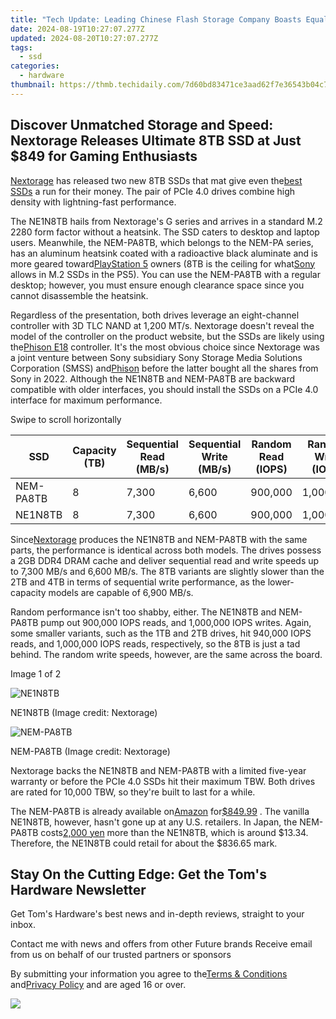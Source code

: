 ```yaml
---
title: "Tech Update: Leading Chinese Flash Storage Company Boasts Equal Durability Between QLC and TLC NAND Variants"
date: 2024-08-19T10:27:07.277Z
updated: 2024-08-20T10:27:07.277Z
tags:
  - ssd
categories:
  - hardware
thumbnail: https://thmb.techidaily.com/7d60bd83471ce3aad62f7e36543b04c731bcd80b3b2e4d4cbbcd899202078565.jpg
---
```


## Discover Unmatched Storage and Speed: Nextorage Releases Ultimate 8TB SSD at Just $849 for Gaming Enthusiasts

[Nextorage](https://tools.techidaily.com) has released two new 8TB SSDs that mat give even the[best SSDs](https://tools.techidaily.com) a run for their money. The pair of PCIe 4.0 drives combine high density with lightning-fast performance.

 The NE1N8TB hails from Nextorage's G series and arrives in a standard M.2 2280 form factor without a heatsink. The SSD caters to desktop and laptop users. Meanwhile, the NEM-PA8TB, which belongs to the NEM-PA series, has an aluminum heatsink coated with a radioactive black aluminate and is more geared toward[PlayStation 5](https://tools.techidaily.com) owners (8TB is the ceiling for what[Sony](https://tools.techidaily.com) allows in M.2 SSDs in the PS5). You can use the NEM-PA8TB with a regular desktop; however, you must ensure enough clearance space since you cannot disassemble the heatsink.

 Regardless of the presentation, both drives leverage an eight-channel controller with 3D TLC NAND at 1,200 MT/s. Nextorage doesn't reveal the model of the controller on the product website, but the SSDs are likely using the[Phison E18](https://tools.techidaily.com) controller. It's the most obvious choice since Nextorage was a joint venture between Sony subsidiary Sony Storage Media Solutions Corporation (SMSS) and[Phison](https://tools.techidaily.com) before the latter bought all the shares from Sony in 2022\. Although the NE1N8TB and NEM-PA8TB are backward compatible with older interfaces, you should install the SSDs on a PCIe 4.0 interface for maximum performance.

 Swipe to scroll horizontally

| SSD       | Capacity (TB) | Sequential Read (MB/s) | Sequential Write (MB/s) | Random Read (IOPS) | Random Write (IOPS) | DRAM Cache (GB) | Endurance (TBW) |
| --------- | ------------- | ---------------------- | ----------------------- | ------------------ | ------------------- | --------------- | --------------- |
| NEM-PA8TB | 8             | 7,300                  | 6,600                   | 900,000            | 1,000,000           | 2               | 10,000          |
| NE1N8TB   | 8             | 7,300                  | 6,600                   | 900,000            | 1,000,000           | 2               | 10,000          |

 Since[Nextorage](https://tools.techidaily.com) produces the NE1N8TB and NEM-PA8TB with the same parts, the performance is identical across both models. The drives possess a 2GB DDR4 DRAM cache and deliver sequential read and write speeds up to 7,300 MB/s and 6,600 MB/s. The 8TB variants are slightly slower than the 2TB and 4TB in terms of sequential write performance, as the lower-capacity models are capable of 6,900 MB/s.

 Random performance isn't too shabby, either. The NE1N8TB and NEM-PA8TB pump out 900,000 IOPS reads, and 1,000,000 IOPS writes. Again, some smaller variants, such as the 1TB and 2TB drives, hit 940,000 IOPS reads, and 1,000,000 IOPS reads, respectively, so the 8TB is just a tad behind. The random write speeds, however, are the same across the board.

 Image 1 of 2

![NE1N8TB](https://vanilla.futurecdn.net/cyclingnews/media/img/missing-image.svg)

NE1N8TB  (Image credit: Nextorage)

![NEM-PA8TB](https://vanilla.futurecdn.net/cyclingnews/media/img/missing-image.svg)

NEM-PA8TB  (Image credit: Nextorage)

 Nextorage backs the NE1N8TB and NEM-PA8TB with a limited five-year warranty or before the PCIe 4.0 SSDs hit their maximum TBW. Both drives are rated for 10,000 TBW, so they're built to last for a while.

 The NEM-PA8TB is already available on[Amazon](https://tools.techidaily.com) for[$849.99](https://target.georiot.com/Proxy.ashx?tsid=45723&GR%5FURL=https%3A%2F%2Famazon.com%2Fdp%2FB0CTGTNSDX%3Ftag%3Dhawk-future-20%26ascsubtag%3Dtomshardware-us-1185771451787124906-20) . The vanilla NE1N8TB, however, hasn't gone up at any U.S. retailers. In Japan, the NEM-PA8TB costs[2,000 yen](https://go.redirectingat.com/?id=92X1584492&xcust=tomshardware%5Fus%5F1271651936150678199&xs=1&url=https%3A%2F%2Fwww.amazon.co.jp%2Fdp%2FB0CTGV11V4%3Fth%3D1&sref=https%3A%2F%2Fwww.tomshardware.com%2Fpc-components%2Fssds%2Fnextorage-launches-8tb-ssd-for-pc-gamers-and-ps5-owners-dollar849-for-8tb-of-storage-at-7300-mbs) more than the NE1N8TB, which is around $13.34\. Therefore, the NE1N8TB could retail for about the $836.65 mark.

## Stay On the Cutting Edge: Get the Tom's Hardware Newsletter

 Get Tom's Hardware's best news and in-depth reviews, straight to your inbox.

 Contact me with news and offers from other Future brands  Receive email from us on behalf of our trusted partners or sponsors

 By submitting your information you agree to the[Terms & Conditions](https://futureplc.com/terms-conditions/) and[Privacy Policy](https://futureplc.com/privacy-policy/) and are aged 16 or over.

<ins class="adsbygoogle"
     style="display:block"
     data-ad-format="autorelaxed"
     data-ad-client="ca-pub-7571918770474297"
     data-ad-slot="1223367746"></ins>



<ins class="adsbygoogle"
     style="display:block"
     data-ad-client="ca-pub-7571918770474297"
     data-ad-slot="8358498916"
     data-ad-format="auto"
     data-full-width-responsive="true"></ins>



<!-- affiliate ads begin -->
<a href="https://store.nero.com/order/checkout.php?PRODS=42296740&QTY=1&AFFILIATE=108875&CART=1"><img src="https://www.nero.com/nero-com-wAssets/img/banners/2023/biu/Nero_BackItUp_Screen_2.webp" border="0"></a>
<!-- affiliate ads end -->